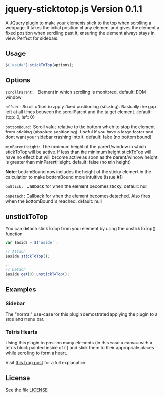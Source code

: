 # jquery-sticktotop.js Version 0.1.1

A JQuery plugin to make your elements stick to the top when scrolling a webpage.
It takes the initial position of any element and gives the element a fixed 
position when scrolling past it, ensuring the element always stays in view.
Perfect for sidebars.

## Usage

```javascript
$('aside').stickToTop(options);
```
## Options

`scrollParent: `
  Element in which scrolling is monitored.
  default: DOM window

`offset:`
  Scroll offset to apply fixed positioning (sticking).
  Basically the gap left at all times between the scrollParent 
  and the target element.
  default: {top: 0, left: 0}

`bottomBound:`
  Scroll value relative to the bottom which to stop the element
  from sticking (absolute positioning).
  Useful if you have a large footer and dont want your sidebar 
  crashing into it.
  default: false (no bottom bound)

`minParentHeight:`
  The minimum height of the parent/window in which stickToTop will be active.
  If less than the minimum height stickToTop will have no effect but will
  become active as soon as the parent/window height is greater than minParentHeight.
  default: false (no min height)

**Note**: bottomBound now includes the height of the sticky element in the calculation
to make bottomBound more intuitive (issue #1)

`onStick: `
  Callback for when the element becomes sticky.
  default: null

`onDetach:`
  Callback for when the element becomes detached. Also fires when 
  the bottomBound is reached.
  default: null

## unstickToTop

You can detach stickToTop from your element by using the unstickToTop() function

```javascript
var $aside = $('aside');

// Attach
$aside.stickToTop();

...
// Detach
$aside.get(0).unstickToTop();
```
## Examples

### Sidebar

The "normal" use-case for this plugin demostrated applying the plugin to a side and menu bar.

### Tetris Hearts

Using this plugin to position many elements (in this case a canvas with a tetris block painted
inside of it) and stick them to their appropriate places while scrolling to form a heart.

Visit [this blog post](http://mopo.ws/wZz1Xb) for a full explanation

## License

See the file [LICENSE](https://github.com/sdbondi/JQuery-StickToTop/blob/master/LICENSE.txt)
